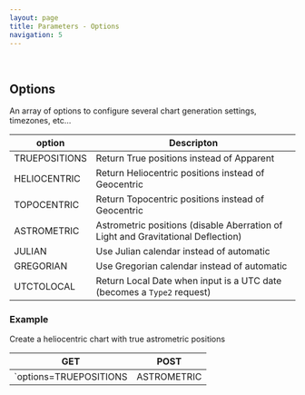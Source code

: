```yaml
---
layout: page
title: Parameters - Options
navigation: 5
---
```


<style>
	.inner a {
		color: royalblue;
		font-weight: bold;
	}
	.inner code {
		font-size: 100%;
	}
	.navigation li {
		padding: 0.3vh;
	}
	.sidebar {
		min-width: 300px;
	}
	.sidebar .sidebar-main {
	    height: calc(100% - 50px);
	    overflow-y: auto;
	}
</style>

<br>

## Options

An array of options to configure several chart generation settings, timezones, etc...

| option | Descripton |
|---|---|
| TRUEPOSITIONS | Return True positions instead of Apparent |
| HELIOCENTRIC | Return Heliocentric positions instead of Geocentric |
| TOPOCENTRIC | Return Topocentric positions instead of Geocentric |
| ASTROMETRIC | Astrometric positions (disable Aberration of Light and Gravitational Deflection) |
| JULIAN | Use Julian calendar instead of automatic |
| GREGORIAN | Use Gregorian calendar instead of automatic |
| UTCTOLOCAL | Return Local Date when input is a UTC date (becomes a `Type2` request) |

### Example

Create a heliocentric chart with true astrometric positions

| GET | POST |
|---|---|
|`options=TRUEPOSITIONS|ASTROMETRIC|HELIOCENTRIC`|`options:["TRUEPOSITIONS","ASTROMETRIC","HELIOCENTRIC"]`|

<br><br><br>

